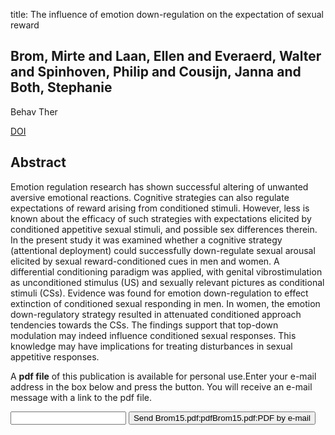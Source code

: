 title: The influence of emotion down-regulation on the expectation of sexual reward

## Brom, Mirte and Laan, Ellen and Everaerd, Walter and Spinhoven, Philip and Cousijn, Janna and Both, Stephanie
Behav Ther

<a href="https://doi.org/10.1016/j.beth.2015.01.005">DOI</a>

## Abstract
Emotion regulation research has shown successful altering of unwanted aversive emotional reactions. Cognitive strategies can also regulate expectations of reward arising from conditioned stimuli. However, less is known about the efficacy of such strategies with expectations elicited by conditioned appetitive sexual stimuli, and possible sex differences therein. In the present study it was examined whether a cognitive strategy (attentional deployment) could successfully down-regulate sexual arousal elicited by sexual reward-conditioned cues in men and women. A differential conditioning paradigm was applied, with genital vibrostimulation as unconditioned stimulus (US) and sexually relevant pictures as conditional stimuli (CSs). Evidence was found for emotion down-regulation to effect extinction of conditioned sexual responding in men. In women, the emotion down-regulatory strategy resulted in attenuated conditioned approach tendencies towards the CSs. The findings support that top-down modulation may indeed influence conditioned sexual responses. This knowledge may have implications for treating disturbances in sexual appetitive responses.

A <b>pdf file</b> of this publication is available for personal use.Enter your e-mail address in the box below and press the button. You will receive an e-mail message with a link to the pdf file.
<form action="sender.php">  <input type="text" name="email">  <input type="submit" value="Send Brom15.pdf:pdfBrom15.pdf:PDF by e-mail"></form>
